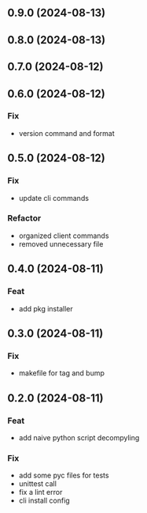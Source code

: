 ## 0.9.0 (2024-08-13)

## 0.8.0 (2024-08-13)

## 0.7.0 (2024-08-12)

## 0.6.0 (2024-08-12)

### Fix

- version command and format

## 0.5.0 (2024-08-12)

### Fix

- update cli commands

### Refactor

- organized client commands
- removed unnecessary file

## 0.4.0 (2024-08-11)

### Feat

- add pkg installer

## 0.3.0 (2024-08-11)

### Fix

- makefile for tag and bump

## 0.2.0 (2024-08-11)

### Feat

- add naive python script decompyling

### Fix

- add some pyc files for tests
- unittest call
- fix a lint error
- cli install config
